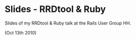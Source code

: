 # Slides - RRDtool & Ruby

Slides of my RRDtool & Ruby talk at the Rails User Group HH.

(Oct 13th 2010)
